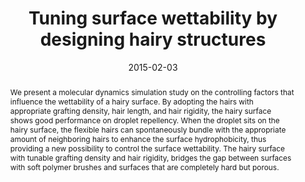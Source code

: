 ---
title: Tuning surface wettability by designing hairy structures
authors:
- Han-Wen Pei
- Hong Liu
- Zhong-Yuan Lu
- 朱有亮
date: '2015-02-03'
doi: 10.1103/PhysRevE.91.020401
publish_types: ['期刊文章']
publication: Physical Review E
publication_short: Phys. Rev. E
abstract: We present a molecular dynamics simulation study on the  controlling factors that influence the wettability of a hairy surface.  By adopting the hairs with appropriate grafting density, hair length,  and hair rigidity, the hairy surface shows good performance on droplet  repellency. When the droplet sits on the hairy surface, the flexible  hairs can spontaneously bundle with the appropriate amount of  neighboring hairs to enhance the surface hydrophobicity, thus providing a  new possibility to control the surface wettability. The hairy surface  with tunable grafting density and hair rigidity, bridges the gap between  surfaces with soft polymer brushes and surfaces that are completely  hard but porous.
url_pdf: https://link.aps.org/doi/10.1103/PhysRevE.91.020401
---